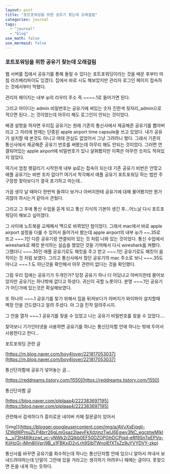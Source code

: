 ```yaml
---
layout: post
title: "포트포워딩을 위한 공유기 찾는데 오래걸림"
categories: journal
tags:
  - "journal"
  - "blog"
use_math: false
use_mermaid: false
---
```


### 포트포워딩을 위한 공유기 찾는데 오래걸림

웹 서버를 집에서 공유기를 통해 돌릴 수 있다는 포트포워딩이라는 것을 배운 후부터 마침 라즈베리파이도 있겠다. 집에서 바로 시도 해보았지만 관리자 로그인 페이지 접속하는 것에서부터 막혔다.

관리자 페이지는 내부 ip의 라우터 주소 즉 ~~~~.1로 들어가면 된다.

그리고 아이디는 admin 비밀번호는 공유기에 써있는 숫자 진한색 뒷자리\_admin으로 적으면 된다…는 것이었는데 아무리 해도 로그인이 안되는 것이었다.

배경 설명을 하자면 우리집 공유기는 원래 기존의 통신사에서 제공해준 공유기를 뽑아버리고 그 자리에 현재는 단종된 apple airport time capsule을 쓰고 있었다. 내가 공유기 설치할 때 본것도 아니고 여태 관심도 없었어서 그냥 그려려니 했다. 그래서 기존의 통신사에서 제공해준 공유기 번호를 써봤는데 아무리 해도 안되는 것이었다. 그러면 연결되어있는 apple airport에 비밀번호가 있나 살펴봤지만 이쪽은 아무런 숫자도 적혀있지 않았다.

여기서 엄청 헷갈리기 시작한게 내부 ip로는 접속이 되는데 기존 공유기 비번은 안맞고 애플 공유기는 비번 조차 없다?! 여기서 착각해서 애플 공유기 포트포워딩 하는 법만 주구장창 찾아보다가 결국 포기하고 마는데..

가끔 생각 날 때마다 한번씩 들여다 보거나 아버지한테 공유기에 대해 물어봤지만 뭔가 귀찮아 하시는거 같아서 관뒀다.

그리고 그 후에 통신 수업을 듣게 되고 통신 지식의 기본이 생긴 후…어느날 다시 포트포워딩이 해보고 싶어졌다.

그 사이에 노트북을 교체해서 맥으로 바뀌었던 참이었다. 그래서 mac에서 바로 apple airport 설정을 다룰 수 있어서 들어가서 봤는데 apple airport의 내부 ip가 ~~.35로 뜨고 ~~~.1인 다른 공유기랑 연결되어 있는 것 처럼 나와 있는 것이었다. 통신 수업에서 wireshark로 패킷 분석하는 실습을 했었던 것을 기억해서 다시 wireshark를 켜봤다. 그랬더니 ~~~.35인 애플 공유기로도 패킷을 주고 받고 ~~~.1인 공유기로도 패킷이 움직이는 것 처럼 보였다. 그리고 통신사에서 줬던 공유기의 mac 주소로 보니 ~~~.35도 아니고 ~~~.1 도 아닌것을 확인해서 아무 관련이 없다는 것을 확인했다.

그럼 우리 집에는 공유기가 두개인가? 당장 공유기 하나 더 어딨냐고 아버지한테 물어보았지만 공유기는 하나밖에 없다고 하셨다. 귀신이 곡할 노릇이다. 분명 ~~~.1인 공유기가 어딘가에 있는것은 확실해보였다.

또 하나의 ~~~.1 공유기를 찾기 위해서 집을 뒤져보다가 아버지가 와이파이 설치할때 벽장 안을 건드렸다고 알려 주셨다. 아 그걸 진작 알려주시지.

그 안을 열자 ~~~.1 공유기를 찾을 수 있었고 나는 공유기 비밀번호를 찾을 수 있었다….

찾아보니 기가인터넷을 사용하면 공유기를 하나는 통신단자함 안에 하나는 밖에 두어서 사용한다고 한다…

포트포워딩 관련 글

[https://m.blog.naver.com/boy4lover/221817053037](https://m.blog.naver.com/boy4lover/221817053037)

통신단자함에 공유기 넣어놓는 글…

[https://reddreams.tistory.com/1550](https://reddreams.tistory.com/1550)

통신단자함 글

[https://blog.naver.com/plplaaa4/222383697195](https://blog.naver.com/plplaaa4/222383697195)

관련해서 검색하다가 흥미로운 네이버 카페 질문글이 있어서

![img]](https://blogger.googleusercontent.com/img/a/AVvXsEjqgIi-1ZWdWPmuZLP4brr26gLmGsaz2laeyFkXdzjnzTwIJ6Egwv3NC_egcptwMIkIs__u73H469izzwI_yc-yNWk2rZQIkb0EF50DZOP0ihDCPjqd-eRf9SnTpEPVq-KiiHzGi-iMm8liVprj9B_s1FBKxjD2vLrh9SIbTWnolEfXTsZz9uYVYDVY-zkp)

통신사를 바꾸면 공유기를 회수하는데 하나는 통신단자함 안에 있으니 알아서 꺼내서 보내드려야하는데 단말이 그안에 있을 거라고는 생각하기 어려우니 헤메는 글이다. 못찾으면 돈을 내게 하는 듯하다.
